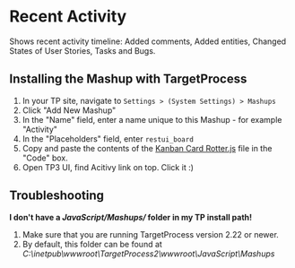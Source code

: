 Recent Activity
==================

Shows recent activity timeline: Added comments, Added entities, Changed States of User Stories, Tasks and Bugs.


Installing the Mashup with TargetProcess
----------------------------------------

1. In your TP site, navigate to ```Settings > (System Settings) > Mashups```
2. Click "Add New Mashup"
3. In the "Name" field, enter a name unique to this Mashup - for example "Activity"
4. In the "Placeholders" field, enter ```restui_board```
5. Copy and paste the contents of the [Kanban Card Rotter.js](https://raw.github.com/TargetProcess/MashupsLibrary/master/TP3%20Latest%Activity/activity.js) file in the "Code" box.
6. Open TP3 UI, find Acitivy link on top. Click it :)


Troubleshooting
---------------

**I don't have a _JavaScript/Mashups/_ folder in my TP install path!**

1. Make sure that you are running TargetProcess version 2.22 or newer.
2. By default, this folder can be found at _C:\inetpub\wwwroot\TargetProcess2\wwwroot\JavaScript\Mashups_


